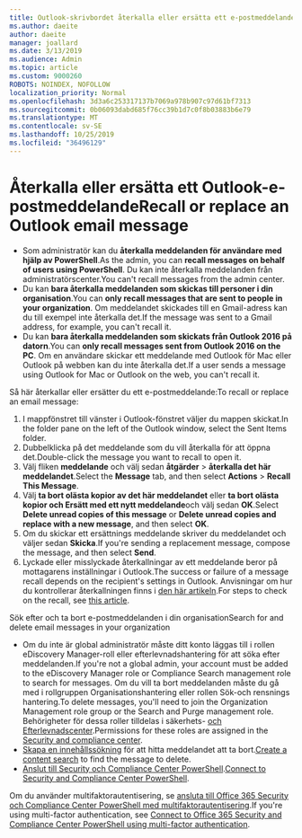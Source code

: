 ```yaml
---
title: Outlook-skrivbordet återkalla eller ersätta ett e-postmeddelande
ms.author: daeite
author: daeite
manager: joallard
ms.date: 3/13/2019
ms.audience: Admin
ms.topic: article
ms.custom: 9000260
ROBOTS: NOINDEX, NOFOLLOW
localization_priority: Normal
ms.openlocfilehash: 3d3a6c253317137b7069a978b907c97d61bf7313
ms.sourcegitcommit: 0b06093dabd685f76cc39b1d7c0f8b03883b6e79
ms.translationtype: MT
ms.contentlocale: sv-SE
ms.lasthandoff: 10/25/2019
ms.locfileid: "36496129"
---
```

# <a name="recall-or-replace-an-outlook-email-message"></a><span data-ttu-id="a6646-102">Återkalla eller ersätta ett Outlook-e-postmeddelande</span><span class="sxs-lookup"><span data-stu-id="a6646-102">Recall or replace an Outlook email message</span></span>

- <span data-ttu-id="a6646-103">Som administratör kan du **återkalla meddelanden för användare med hjälp av PowerShell**.</span><span class="sxs-lookup"><span data-stu-id="a6646-103">As the admin, you can **recall messages on behalf of users using PowerShell**.</span></span> <span data-ttu-id="a6646-104">Du kan inte återkalla meddelanden från administratörscenter.</span><span class="sxs-lookup"><span data-stu-id="a6646-104">You can't recall messages from the admin center.</span></span>
- <span data-ttu-id="a6646-105">Du kan **bara återkalla meddelanden som skickas till personer i din organisation**.</span><span class="sxs-lookup"><span data-stu-id="a6646-105">You can **only recall messages that are sent to people in your organization**.</span></span> <span data-ttu-id="a6646-106">Om meddelandet skickades till en Gmail-adress kan du till exempel inte återkalla det.</span><span class="sxs-lookup"><span data-stu-id="a6646-106">If the message was sent to a Gmail address, for example, you can't recall it.</span></span>
- <span data-ttu-id="a6646-107">Du kan **bara återkalla meddelanden som skickats från Outlook 2016 på datorn**.</span><span class="sxs-lookup"><span data-stu-id="a6646-107">You can **only recall messages sent from Outlook 2016 on the PC**.</span></span> <span data-ttu-id="a6646-108">Om en användare skickar ett meddelande med Outlook för Mac eller Outlook på webben kan du inte återkalla det.</span><span class="sxs-lookup"><span data-stu-id="a6646-108">If a user sends a message using Outlook for Mac or Outlook on the web, you can't recall it.</span></span>

<span data-ttu-id="a6646-109">Så här återkallar eller ersätter du ett e-postmeddelande:</span><span class="sxs-lookup"><span data-stu-id="a6646-109">To recall or replace an email message:</span></span>

1. <span data-ttu-id="a6646-110">I mappfönstret till vänster i Outlook-fönstret väljer du mappen skickat.</span><span class="sxs-lookup"><span data-stu-id="a6646-110">In the folder pane on the left of the Outlook window, select the Sent Items folder.</span></span>
1. <span data-ttu-id="a6646-111">Dubbelklicka på det meddelande som du vill återkalla för att öppna det.</span><span class="sxs-lookup"><span data-stu-id="a6646-111">Double-click the message you want to recall to open it.</span></span>
1. <span data-ttu-id="a6646-112">Välj fliken **meddelande** och välj sedan **åtgärder** > **återkalla det här meddelandet**.</span><span class="sxs-lookup"><span data-stu-id="a6646-112">Select the **Message** tab, and then select **Actions** > **Recall This Message**.</span></span>
1. <span data-ttu-id="a6646-113">Välj **ta bort olästa kopior av det här meddelandet** eller **ta bort olästa kopior och Ersätt med ett nytt meddelande**och välj sedan **OK**.</span><span class="sxs-lookup"><span data-stu-id="a6646-113">Select **Delete unread copies of this message** or **Delete unread copies and replace with a new message**, and then select **OK**.</span></span>
1. <span data-ttu-id="a6646-114">Om du skickar ett ersättnings meddelande skriver du meddelandet och väljer sedan **Skicka**.</span><span class="sxs-lookup"><span data-stu-id="a6646-114">If you're sending a replacement message, compose the message, and then select **Send**.</span></span>
1. <span data-ttu-id="a6646-115">Lyckade eller misslyckade återkallningar av ett meddelande beror på mottagarens inställningar i Outlook.</span><span class="sxs-lookup"><span data-stu-id="a6646-115">The success or failure of a message recall depends on the recipient's settings in Outlook.</span></span> <span data-ttu-id="a6646-116">Anvisningar om hur du kontrollerar återkallningen finns i [den här artikeln](https://support.office.com/article/35027f88-d655-4554-b4f8-6c0729a723a0).</span><span class="sxs-lookup"><span data-stu-id="a6646-116">For steps to check on the recall, see [this article](https://support.office.com/article/35027f88-d655-4554-b4f8-6c0729a723a0).</span></span>

<span data-ttu-id="a6646-117">Sök efter och ta bort e-postmeddelanden i din organisation</span><span class="sxs-lookup"><span data-stu-id="a6646-117">Search for and delete email messages in your organization</span></span>

- <span data-ttu-id="a6646-118">Om du inte är global administratör måste ditt konto läggas till i rollen eDiscovery Manager-roll eller efterlevnadshantering för att söka efter meddelanden.</span><span class="sxs-lookup"><span data-stu-id="a6646-118">If you're not a global admin, your account must be added to the eDiscovery Manager role or Compliance Search management role to search for messages.</span></span> <span data-ttu-id="a6646-119">Om du vill ta bort meddelanden måste du gå med i rollgruppen Organisationshantering eller rollen Sök-och rensnings hantering.</span><span class="sxs-lookup"><span data-stu-id="a6646-119">To delete messages, you'll need to join the Organization Management role group or the Search and Purge management role.</span></span> <span data-ttu-id="a6646-120">Behörigheter för dessa roller tilldelas i säkerhets- [och Efterlevnadscenter](https://go.microsoft.com/fwlink/?linkid=2083731).</span><span class="sxs-lookup"><span data-stu-id="a6646-120">Permissions for these roles are assigned in the [Security and compliance center](https://go.microsoft.com/fwlink/?linkid=2083731).</span></span>
- <span data-ttu-id="a6646-121">[Skapa en innehållssökning](https://docs.microsoft.com/office365/securitycompliance/content-search) för att hitta meddelandet att ta bort.</span><span class="sxs-lookup"><span data-stu-id="a6646-121">[Create a content search](https://docs.microsoft.com/office365/securitycompliance/content-search) to find the message to delete.</span></span>
- <span data-ttu-id="a6646-122">[Anslut till Security och Compliance Center PowerShell](https://docs.microsoft.com/powershell/exchange/office-365-scc/connect-to-scc-powershell/connect-to-scc-powershell?view=exchange-ps).</span><span class="sxs-lookup"><span data-stu-id="a6646-122">[Connect to Security and Compliance Center PowerShell](https://docs.microsoft.com/powershell/exchange/office-365-scc/connect-to-scc-powershell/connect-to-scc-powershell?view=exchange-ps).</span></span>

<span data-ttu-id="a6646-123">Om du använder multifaktorautentisering, se [ansluta till Office 365 Security och Compliance Center PowerShell med multifaktorautentisering](https://docs.microsoft.com/powershell/exchange/office-365-scc/connect-to-scc-powershell/mfa-connect-to-scc-powershell?view=exchange-ps).</span><span class="sxs-lookup"><span data-stu-id="a6646-123">If you're using multi-factor authentication, see [Connect to Office 365 Security and Compliance Center PowerShell using multi-factor authentication](https://docs.microsoft.com/powershell/exchange/office-365-scc/connect-to-scc-powershell/mfa-connect-to-scc-powershell?view=exchange-ps).</span></span>